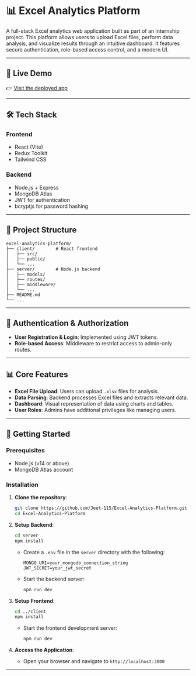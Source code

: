 
# 📊 Excel Analytics Platform

A full-stack Excel analytics web application built as part of an internship project. This platform allows users to upload Excel files, perform data analysis, and visualize results through an intuitive dashboard. It features secure authentication, role-based access control, and a modern UI.

---

## 🚀 Live Demo

👉 [Visit the deployed app](https://excel-analytics-platform-lilac.vercel.app)

---

## 🛠️ Tech Stack

### Frontend

- React (Vite)
- Redux Toolkit
- Tailwind CSS

### Backend

- Node.js + Express
- MongoDB Atlas
- JWT for authentication
- bcryptjs for password hashing

---

## 📁 Project Structure

```
excel-analytics-platform/
├── client/        # React frontend
│   ├── src/
│   ├── public/
│   └── ...
├── server/        # Node.js backend
│   ├── models/
│   ├── routes/
│   ├── middleware/
│   └── ...
├── README.md
└── ...
```

---

## 🔐 Authentication & Authorization

- **User Registration & Login**: Implemented using JWT tokens.
- **Role-based Access**: Middleware to restrict access to admin-only routes.

---

## 📊 Core Features

- **Excel File Upload**: Users can upload `.xlsx` files for analysis.
- **Data Parsing**: Backend processes Excel files and extracts relevant data.
- **Dashboard**: Visual representation of data using charts and tables.
- **User Roles**: Admins have additional privileges like managing users.

---

## 🧪 Getting Started

### Prerequisites

- Node.js (v14 or above)
- MongoDB Atlas account

### Installation

1. **Clone the repository**:

   ```bash
   git clone https://github.com/Jeet-115/Excel-Analytics-Platform.git
   cd Excel-Analytics-Platform
   ```

2. **Setup Backend**:

   ```bash
   cd server
   npm install
   ```

   - Create a `.env` file in the `server` directory with the following:

     ```env
     MONGO_URI=your_mongodb_connection_string
     JWT_SECRET=your_jwt_secret
     ```

   - Start the backend server:

     ```bash
     npm run dev
     ```

3. **Setup Frontend**:

   ```bash
   cd ../client
   npm install
   ```

   - Start the frontend development server:

     ```bash
     npm run dev
     ```

4. **Access the Application**:

   - Open your browser and navigate to `http://localhost:3000`

---

